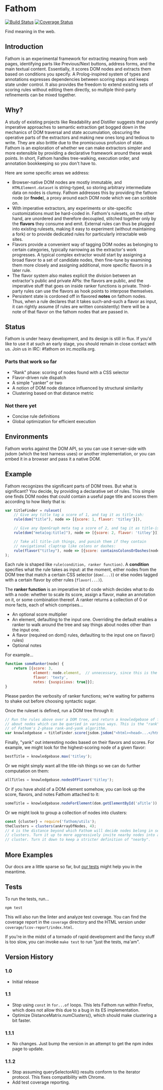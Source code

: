 # Fathom

[![Build Status](https://travis-ci.org/mozilla/fathom.svg?branch=master)](https://travis-ci.org/mozilla/fathom)
[![Coverage Status](https://coveralls.io/repos/github/mozilla/fathom/badge.svg?branch=master)](https://coveralls.io/github/mozilla/fathom?branch=master)

Find meaning in the web.

## Introduction

Fathom is an experimental framework for extracting meaning from web pages, identifying parts like Previous/Next buttons, address forms, and the main textual content. Essentially, it scores DOM nodes and extracts them based on conditions you specify. A Prolog-inspired system of types and annotations expresses dependencies between scoring steps and keeps state under control. It also provides the freedom to extend existing sets of scoring rules without editing them directly, so multiple third-party refinements can be mixed together.

## Why?

A study of existing projects like Readability and Distiller suggests that purely imperative approaches to semantic extraction get bogged down in the mechanics of DOM traversal and state accumulation, obscuring the operative parts of the extractors and making new ones long and tedious to write. They are also brittle due to the promiscuous profusion of state. Fathom is an exploration of whether we can make extractors simpler and more extensible by providing a declarative framework around these weak points. In short, Fathom handles tree-walking, execution order, and annotation bookkeeping so you don't have to.

Here are some specific areas we address:

* Browser-native DOM nodes are mostly immutable, and `HTMLElement.dataset` is string-typed, so storing arbitrary intermediate data on nodes is clumsy. Fathom addresses this by providing the fathom node (or **fnode**), a proxy around each DOM node which we can scribble on.
* With imperative extractors, any experiments or site-specific customizations must be hard-coded in. Fathom's rulesets, on the other hand, are unordered and therefore decoupled, stitched together only by the **flavors** they consume and emit. External rules can thus be plugged into existing rulesets, making it easy to experiment (without maintaining a fork) or to provide dedicated rules for particularly intractable web sites.
* Flavors provide a convenient way of tagging DOM nodes as belonging to certain categories, typically narrowing as the extractor's work progresses. A typical complex extractor would start by assigning a broad flavor to a set of candidate nodes, then fine-tune by examining them more closely and assigning additional, more specific flavors in a later rule.
* The flavor system also makes explicit the division between an extractor's public and private APIs: the flavors are public, and the imperative stuff that goes on inside ranker functions is private. Third-party rules can use the flavors as hook points to interpose themselves.
* Persistent state is cordoned off in flavored **notes** on fathom nodes. Thus, when a rule declares that it takes such-and-such a flavor as input, it can rightly assume (if rules are written consistently) there will be a note of that flavor on the fathom nodes that are passed in.

## Status

Fathom is under heavy development, and its design is still in flux. If you'd like to use it at such an early stage, you should remain in close contact with us. Join us in IRC: #fathom on irc.mozilla.org.

### Parts that work so far

* "Rank" phase: scoring of nodes found with a CSS selector
* Flavor-driven rule dispatch
* A simple "yanker" or two
* A notion of DOM node distance influenced by structural similarity
* Clustering based on that distance metric

### Not there yet

* Concise rule definitions
* Global optimization for efficient execution

## Environments

Fathom works against the DOM API, so you can use it server-side with jsdom (which the test harness uses) or another implementation, or you can embed it in a browser and pass it a native DOM.

## Example

Fathom recognizes the significant parts of DOM trees. But what is significant? You decide, by providing a declarative set of rules. This simple one finds DOM nodes that could contain a useful page title and scores them according to how likely that is:

```javascript
var titleFinder = ruleset(
    // Give any title tag a score of 1, and tag it as title-ish:
    rule(dom("title"), node => [{score: 1, flavor: 'titley'}]),

    // Give any OpenGraph meta tag a score of 2, and tag it as title-ish as well:
    rule(dom("meta[og:title]"), node => [{score: 2, flavor: 'titley'}]),

    // Take all title-ish things, and punish them if they contain
    // navigational claptrap like colons or dashes:
    rule(flavor("titley"), node => [{score: containsColonsOrDashes(node.element) ? .5 : 1}])
);
```

Each rule is shaped like `rule(condition, ranker function)`. A **condition** specifies what the rule takes as input: at the moment, either nodes from the DOM tree that match a certain CSS selector (`dom(...)`) or else nodes tagged with a certain flavor by other rules (`flavor(...)`).

The **ranker function** is an imperative bit of code which decides what to do with a node: whether to scale its score, assign a flavor, make an annotation on it, or some combination thereof. A ranker returns a collection of 0 or more facts, each of which comprises...

* An optional score multiplier
* An element, defaulting to the input one. Overriding the default enables a ranker to walk around the tree and say things about nodes other than the input one.
* A flavor (required on dom() rules, defaulting to the input one on flavor() rules)
* Optional notes

For example...

```javascript
function someRanker(node) {
    return [{score: 3,
             element: node.element,  // unnecessary, since this is the default
             flavor: 'texty',
             notes: {suspicious: true}}];
}
```

Please pardon the verbosity of ranker functions; we're waiting for patterns to shake out before choosing syntactic sugar.

Once the ruleset is defined, run a DOM tree through it:

```javascript
// Run the rules above over a DOM tree, and return a knowledgebase of facts
// about nodes which can be queried in various ways. This is the "rank" phase
// of Fathom's 2-phase rank-and-yank algorithm.
var knowledgebase = titleFinder.score(jsdom.jsdom("<html><head>...</html>"));
```

Finally, "yank" out interesting nodes based on their flavors and scores. For example, we might look for the highest-scoring node of a given flavor:

```javascript
bestTitle = knowledgebase.max('titley');
```

Or we might simply want all the title-ish things so we can do further computation on them:

```javascript
allTitles = knowledgebase.nodesOfFlavor('titley');
```

Or if you have ahold of a DOM element somehow, you can look up the score, flavors, and notes Fathom attached to it:

```javascript
someTitle = knowledgebase.nodeForElement(dom.getElementById('aTitle'));
```

Or we might look to group a collection of nodes into clusters:

```javascript
const {cluster} = require('fathom/utils');
theClusters = clusters(anArrayOfNodes, 4);
// 4 is the distance beyond which Fathom will decide nodes belong in separate
// clusters. Turn it up to more aggressively invite nearby nodes into a
// cluster. Turn it down to keep a stricter definition of "nearby".
```

## More Examples

Our docs are a little sparse so far, but [our tests](https://github.com/mozilla/fathom/tree/master/test) might help you in the meantime.

## Tests

To run the tests, run...

```
npm test
```

This will also run the linter and analyze test coverage. You can find the coverage report in the `coverage` directory and the HTML version under `coverage/lcov-report/index.html`.

If you're in the midst of a tornado of rapid development and the fancy stuff is too slow, you can invoke `make test` to run "just the tests, ma'am".


## Version History

### 1.0
* Initial release

### 1.1
* Stop using `const` in `for...of` loops. This lets Fathom run within Firefox, which does not allow this due to a bug in its ES implementation.
* Optimize DistanceMatrix.numClusters(), which should make clustering a bit faster.

### 1.1.1
* No changes. Just bump the version in an attempt to get the npm index page to update.

### 1.1.2
* Stop assuming querySelectorAll() results conform to the iterator protocol. This fixes compatibility with Chrome.
* Add test coverage reporting.